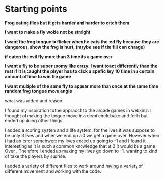 # Starting points

**Frog eating flies but it gets harder and harder to catch them**

**I want to make a fly woble not be straight**

**I want the frog tongue to flicker when he eats the red fly because they are dangerous, show the frog is hurt,  (maybe see if the fill can change)**

**if eaten the evil fly more than 3 time its a game over**

**I want a fly to be super zoomy like crazy. I want to act differently than the rest if it is caught the player has to click a spefic key 10 time in a certain amount of time to win the game**

**I want multiple of the same fly to appear more than once at the same time random frog tongue move angle**


what was added and reason.

I found my inspiration to the appraoch to the arcade games in webkinz. I thought of making the tongue move in a demi circle bakc and forth but ended up doing other things. 

I added a scoring system and a life system.
for the lives it was suppose to be only 3 lives and when we end up a 0 we get a game over. However when i had an error somehwere my lives ended up going to -1 and I found it interesting as it is such a common knowledge that at 0 it would be a game Over . Therefore i ended up making my lives go down to -1. wanting to kind of take the players by suprise. 

i added a variety of different flies to work around having a variety of different movement and working with the code. 
